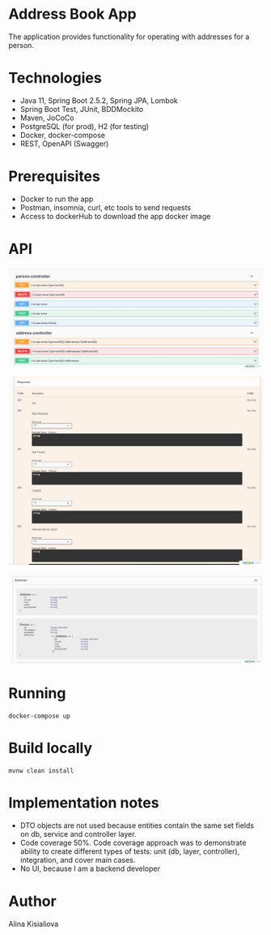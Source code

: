# Address Book App
The application provides functionality for operating with addresses for a person.

# Technologies
* Java 11, Spring Boot 2.5.2, Spring JPA, Lombok
* Spring Boot Test, JUnit, BDDMockito
* Maven, JoCoCo
* PostgreSQL (for prod), H2 (for testing)
* Docker, docker-compose
* REST, OpenAPI (Swagger)

# Prerequisites
* Docker to run the app
* Postman, insomnia, curl, etc tools to send requests
* Access to dockerHub to download the app docker image

# API

![Alt text](./api.jpg/?raw=true "Address Book API")

![Alt text](./response_codes.jpg/?raw=true "API Response Codes")

![Alt text](./models.jpg/?raw=true "Address Book Models")

# Running
```
docker-compose up
```

# Build locally
```
mvnw clean install
```

# Implementation notes
* DTO objects are not used because entities contain the same set fields on db, service and controller layer.
* Code coverage 50%. Code coverage approach was to demonstrate ability to create different types of tests: unit (db, layer, controller), integration, and cover main cases.
* No UI, because I am a backend developer

# Author
Alina Kisialiova